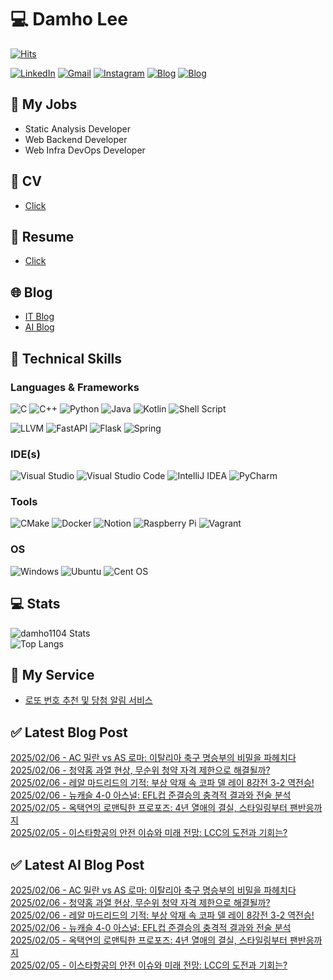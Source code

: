 
# 💻 Damho Lee

[![Hits](https://hits.seeyoufarm.com/api/count/incr/badge.svg?url=https%3A%2F%2Fgithub.com%2Fdamho1104&count_bg=%233D9CC8&title_bg=%23555555&icon=&icon_color=%23E7E7E7&title=hits&edge_flat=false)](https://hits.seeyoufarm.com)  

[![LinkedIn](https://img.shields.io/badge/Linkedin-%230077B5.svg?style=flat&logo=linkedin&logoColor=white)](https://www.linkedin.com/in/damho1104/)
[![Gmail](https://img.shields.io/badge/Gmail-D14836?style=flat&logo=gmail&logoColor=white)](mailto:damho1104@gmail.com)
[![Instagram](https://img.shields.io/badge/Instargram-%23E4405F.svg?style=flat&logo=Instagram&logoColor=white)](https://www.instagram.com/damho1104/)
[![Blog](https://img.shields.io/badge/Blog-%23000000.svg?style=flat&logo=Tistory&logoColor=white)](https://dmomo.co.kr/)
[![Blog](https://img.shields.io/badge/Blog-%23000000.svg?style=flat&logo=WordPress&logoColor=white)](https://blog.ai.dmomo.co.kr/)

## 📃 My Jobs
- Static Analysis Developer
- Web Backend Developer
- Web Infra DevOps Developer

## 📰 CV
- [Click](https://resume.dmomo.net/damho.lee/resume)  

## 📘 Resume
- [Click](https://damho1104.notion.site/8af3191b9815406d95708d9a0cea5a9e)  

## 🌐 Blog
- [IT Blog](https://dmomo.co.kr/)
- [AI Blog](https://blog.ai.dmomo.co.kr/)

## 💪 Technical Skills
### Languages & Frameworks
![C](https://img.shields.io/badge/c-%2300599C.svg?style=flat&logo=c&logoColor=white)
![C++](https://img.shields.io/badge/c++-%2300599C.svg?style=flat&logo=c%2B%2B&logoColor=white)
![Python](https://img.shields.io/badge/Python-3776AB.svg?&style=flat&logo=Python&logoColor=white)
![Java](https://img.shields.io/badge/java-%23ED8B00.svg?style=flat&logo=openjdk&logoColor=white)
![Kotlin](https://img.shields.io/badge/Kotlin-%237F52FF.svg?style=flat&logo=Kotlin&logoColor=white)
![Shell Script](https://img.shields.io/badge/Shell_script-%23121011.svg?style=flat&logo=gnu-bash&logoColor=white)  
  
![LLVM](https://img.shields.io/badge/LLVM/Clang-000B1D.svg?&style=flat&logo=LLVM&logoColor=white)
![FastAPI](https://img.shields.io/badge/FastAPI-005571?style=flat&logo=fastapi)
![Flask](https://img.shields.io/badge/Flask-%23000.svg?style=flat&logo=flask&logoColor=white)
![Spring](https://img.shields.io/badge/Springboot-%236DB33F.svg?style=flat&logo=spring&logoColor=white)
  
  
### IDE(s)
![Visual Studio](https://img.shields.io/badge/Visual%20Studio-5C2D91.svg?style=flat&logo=visual-studio&logoColor=white) 
![Visual Studio Code](https://img.shields.io/badge/Visual%20Studio%20Code-0078d7.svg?style=flat&logo=visual-studio-code&logoColor=white)
![IntelliJ IDEA](https://img.shields.io/badge/IntelliJIDEA-000000.svg?style=flat&logo=intellij-idea&logoColor=white) 
![PyCharm](https://img.shields.io/badge/PyCharm-143?style=flat&logo=pycharm&logoColor=black&color=black&labelColor=green) 


### Tools
![CMake](https://img.shields.io/badge/CMake-%23008FBA.svg?style=flat&logo=cmake&logoColor=white)
![Docker](https://img.shields.io/badge/docker-%230db7ed.svg?style=flat&logo=docker&logoColor=white)
![Notion](https://img.shields.io/badge/Notion-%23000000.svg?style=flat&logo=notion&logoColor=white)
![Raspberry Pi](https://img.shields.io/badge/-RaspberryPi-C51A4A?style=flat&logo=Raspberry-Pi)
![Vagrant](https://img.shields.io/badge/Vagrant-%231563FF.svg?style=flat&logo=vagrant&logoColor=white)


### OS
![Windows](https://img.shields.io/badge/Windows-0078D6?style=flat&logo=windows&logoColor=white)
![Ubuntu](https://img.shields.io/badge/Ubuntu-E95420?style=flat&logo=ubuntu&logoColor=white)
![Cent OS](https://img.shields.io/badge/Cent%20OS-002260?style=flat&logo=centos&logoColor=F0F0F0)


## :computer: Stats
![damho1104 Stats](https://github-readme-stats.vercel.app/api?username=damho1104&hide=issues&show_icons=true&theme=dark)  
![Top Langs](https://github-readme-stats.vercel.app/api/top-langs/?username=damho1104&layout=compact&theme=dark)


## 📣 My Service
- [로또 번호 추천 및 당첨 알림 서비스](https://lotto.dmomo.co.kr/)  


## ✅ Latest Blog Post

[2025/02/06 - AC 밀란 vs AS 로마: 이탈리아 축구 명승부의 비밀을 파헤치다](http://dmomo.co.kr/73) <br/>
[2025/02/06 - 청약홈 과열 현상, 무순위 청약 자격 제한으로 해결될까?](http://dmomo.co.kr/72) <br/>
[2025/02/06 - 레알 마드리드의 기적: 부상 악재 속 코파 델 레이 8강전 3-2 역전승!](http://dmomo.co.kr/71) <br/>
[2025/02/06 - 뉴캐슬 4-0 아스널: EFL컵 준결승의 충격적 결과와 전술 분석](http://dmomo.co.kr/70) <br/>
[2025/02/05 - 옥택연의 로맨틱한 프로포즈: 4년 열애의 결실, 스타일링부터 팬반응까지](http://dmomo.co.kr/69) <br/>
[2025/02/05 - 이스타항공의 안전 이슈와 미래 전망: LCC의 도전과 기회는?](http://dmomo.co.kr/68) <br/>

## ✅ Latest AI Blog Post
[2025/02/06 - AC 밀란 vs AS 로마: 이탈리아 축구 명승부의 비밀을 파헤치다](https://blog.ai.dmomo.co.kr/trend/842) <br/>
[2025/02/06 - 청약홈 과열 현상, 무순위 청약 자격 제한으로 해결될까?](https://blog.ai.dmomo.co.kr/trend/839) <br/>
[2025/02/06 - 레알 마드리드의 기적: 부상 악재 속 코파 델 레이 8강전 3-2 역전승!](https://blog.ai.dmomo.co.kr/trend/836) <br/>
[2025/02/06 - 뉴캐슬 4-0 아스널: EFL컵 준결승의 충격적 결과와 전술 분석](https://blog.ai.dmomo.co.kr/trend/833) <br/>
[2025/02/05 - 옥택연의 로맨틱한 프로포즈: 4년 열애의 결실, 스타일링부터 팬반응까지](https://blog.ai.dmomo.co.kr/trend/830) <br/>
[2025/02/05 - 이스타항공의 안전 이슈와 미래 전망: LCC의 도전과 기회는?](https://blog.ai.dmomo.co.kr/trend/827) <br/>

